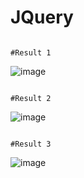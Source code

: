 # JQuery
                                                                    #Result 1
![image](https://user-images.githubusercontent.com/107069125/197369014-215e79ff-f203-444d-a19e-6042c944ed3c.png)

                                                                    #Result 2
![image](https://user-images.githubusercontent.com/107069125/197369030-5375dff8-e652-4fa3-aba0-633d4467e394.png)

                                                                    #Result 3
![image](https://user-images.githubusercontent.com/107069125/197369035-ac047aa3-b7e3-4a10-935e-b6bdd42739aa.png)

